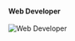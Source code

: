 #### Web Developer
![Web Developer](https://5.imimg.com/data5/SELLER/Default/2022/12/CQ/AI/EU/163975088/custom-application-development-service-1000x500.jpeg)






